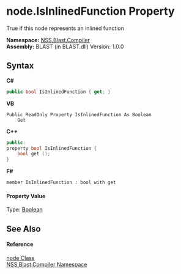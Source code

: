 # node.IsInlinedFunction Property 
 

True if this node represents an inlined function

**Namespace:**&nbsp;<a href="26a25caa-f50b-92ad-f15c-dbb9db1493ae">NSS.Blast.Compiler</a><br />**Assembly:**&nbsp;BLAST (in BLAST.dll) Version: 1.0.0

## Syntax

**C#**<br />
``` C#
public bool IsInlinedFunction { get; }
```

**VB**<br />
``` VB
Public ReadOnly Property IsInlinedFunction As Boolean
	Get
```

**C++**<br />
``` C++
public:
property bool IsInlinedFunction {
	bool get ();
}
```

**F#**<br />
``` F#
member IsInlinedFunction : bool with get

```


#### Property Value
Type: <a href="https://docs.microsoft.com/dotnet/api/system.boolean" target="_blank" rel="noopener noreferrer">Boolean</a>

## See Also


#### Reference
<a href="7dc9b7e9-64ad-f224-ae1a-4e6639739f56">node Class</a><br /><a href="26a25caa-f50b-92ad-f15c-dbb9db1493ae">NSS.Blast.Compiler Namespace</a><br />
